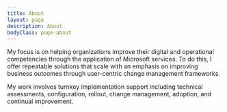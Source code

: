 ```yaml
---
title: About
layout: page
description: About
bodyClass: page-about
---
```


My focus is on helping organizations improve their digital and operational competencies through the application of Microsoft services. To do this, I offer repeatable solutions that scale with an emphasis on improving business outcomes through user-centric change management frameworks.

My work involves turnkey implementation support including technical assessments, configuration, rollout, change management, adoption, and continual improvement.


